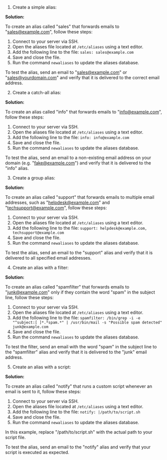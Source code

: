 
1. Create a simple alias:

**Solution:**

To create an alias called "sales" that forwards emails to "sales@example.com", follow these steps:

1. Connect to your server via SSH.
2. Open the aliases file located at `/etc/aliases` using a text editor.
3. Add the following line to the file: `sales: sales@example.com`
4. Save and close the file.
5. Run the command `newaliases` to update the aliases database.

To test the alias, send an email to "sales@example.com" or "sales@yourdomain.com" and verify that it is delivered to the correct email address.

2. Create a catch-all alias:

**Solution:**

To create an alias called "info" that forwards emails to "info@example.com", follow these steps:

1. Connect to your server via SSH.
2. Open the aliases file located at `/etc/aliases` using a text editor.
3. Add the following line to the file: `info: info@example.com`
4. Save and close the file.
5. Run the command `newaliases` to update the aliases database.

To test the alias, send an email to a non-existing email address on your domain (e.g. "fake@example.com") and verify that it is delivered to the "info" alias.

3. Create a group alias:

**Solution:**

To create an alias called "support" that forwards emails to multiple email addresses, such as "helpdesk@example.com" and "techsupport@example.com", follow these steps:

1. Connect to your server via SSH.
2. Open the aliases file located at `/etc/aliases` using a text editor.
3. Add the following line to the file: `support: helpdesk@example.com, techsupport@example.com`
4. Save and close the file.
5. Run the command `newaliases` to update the aliases database.

To test the alias, send an email to the "support" alias and verify that it is delivered to all specified email addresses.

4. Create an alias with a filter:

**Solution:**

To create an alias called "spamfilter" that forwards emails to "junk@example.com" only if they contain the word "spam" in the subject line, follow these steps:

1. Connect to your server via SSH.
2. Open the aliases file located at `/etc/aliases` using a text editor.
3. Add the following line to the file: `spamfilter: /bin/grep -i -e "^subject:[ ]*.*spam.*" | /usr/bin/mail -s "Possible spam detected" junk@example.com`
4. Save and close the file.
5. Run the command `newaliases` to update the aliases database.

To test the filter, send an email with the word "spam" in the subject line to the "spamfilter" alias and verify that it is delivered to the "junk" email address.

5. Create an alias with a script:

**Solution:**

To create an alias called "notify" that runs a custom script whenever an email is sent to it, follow these steps:

1. Connect to your server via SSH.
2. Open the aliases file located at `/etc/aliases` using a text editor.
3. Add the following line to the file: `notify: |/path/to/script.sh`
4. Save and close the file.
5. Run the command `newaliases` to update the aliases database.

In this example, replace "/path/to/script.sh" with the actual path to your script file.

To test the alias, send an email to the "notify" alias and verify that your script is executed as expected.
